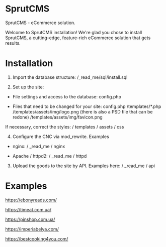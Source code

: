 # SprutCMS
SprutCMS - eCommerce solution.

Welcome to SprutCMS installation! We're glad you chose to install SprutCMS, a cutting-edge, feature-rich eCommerce solution that gets results.

# Installation
1. Import the database structure:
/_read_me/sql/install.sql

2. Set up the site:

- File settings and access to the database:
config.php

- Files that need to be changed for your site:
config.php
/templates/*.php
/templates/assets/img/logo.png (there is also a PSD file that can be redone)
/templates/assets/img/favicon.png

If necessary, correct the styles:
/ templates / assets / css

4. Configure the CNC via mod_rewrite.
Examples
  - nginx:
  / _read_me / nginx

  - Apache / httpd2:
  / _read_me / httpd

3. Upload the goods to the site by API.
Examples here:
/ _read_me / api

# Examples

https://ebonyreads.com/

https://timeat.com.ua/

https://pinshop.com.ua/

https://imperiabelya.com/

https://bestcooking4you.com/
